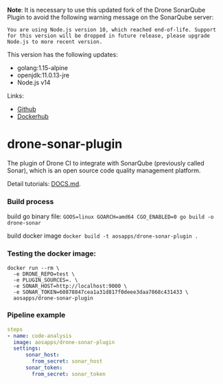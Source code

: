 **Note**: It is necessary to use this updated fork of the Drone SonarQube Plugin to avoid the following warning message on the SonarQube server:

```
You are using Node.js version 10, which reached end-of-life. Support for this version will be dropped in future release, please upgrade Node.js to more recent version.
```
This version has the following updates:
* golang:1.15-alpine
* openjdk:11.0.13-jre
* Node.js v14


Links:
*  [Github](https://github.com/namig7/drone-sonar-plugin-nodejs14)
*  [Dockerhub](https://hub.docker.com/repository/docker/namigg/drone-sonar-plugin-nodejs14)


# drone-sonar-plugin
The plugin of Drone CI to integrate with SonarQube (previously called Sonar), which is an open source code quality management platform.

Detail tutorials: [DOCS.md](DOCS.md).

### Build process
build go binary file: 
`GOOS=linux GOARCH=amd64 CGO_ENABLED=0 go build -o drone-sonar`

build docker image
`docker build -t aosapps/drone-sonar-plugin .`


### Testing the docker image:
```commandline
docker run --rm \
  -e DRONE_REPO=test \
  -e PLUGIN_SOURCES=. \
  -e SONAR_HOST=http://localhost:9000 \
  -e SONAR_TOKEN=60878847cea1a31d817f0deee3daa7868c431433 \
  aosapps/drone-sonar-plugin
```

### Pipeline example
```yaml
steps
- name: code-analysis
  image: aosapps/drone-sonar-plugin
  settings:
      sonar_host:
        from_secret: sonar_host
      sonar_token:
        from_secret: sonar_token
```

